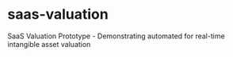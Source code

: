 # saas-valuation
SaaS Valuation Prototype - Demonstrating automated for real-time intangible asset valuation
